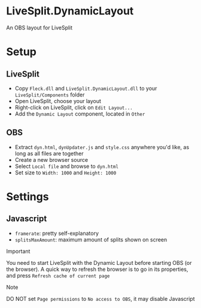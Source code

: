 # LiveSplit.DynamicLayout

An OBS layout for LiveSplit

# Setup
## LiveSplit
- Copy `Fleck.dll` and `LiveSplit.DynamicLayout.dll` to your `LiveSplit/Components` folder
- Open LiveSplit, choose your layout
- Right-click on LiveSplit, click on `Edit Layout...`
- Add the `Dynamic Layout` component, located in `Other`
## OBS
- Extract `dyn.html`, `dynUpdater.js` and `style.css` anywhere you'd like, as long as all files are together 
- Create a new browser source
- Select `Local file` and browse to `dyn.html`
- Set size to `Width: 1000` and `Height: 1000`

# Settings
## Javascript
- `framerate`: pretty self-explanatory
- `splitsMaxAmount`: maximum amount of splits shown on screen

> [!IMPORTANT]
> You need to start LiveSplit with the Dynamic Layout before starting OBS (or the browser).
> A quick way to refresh the browser is to go in its properties, and press `Refresh cache of current page`

> [!NOTE]
> DO NOT set `Page permissions` to `No access to OBS`, it may disable Javascript
